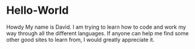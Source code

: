 # Hello-World
Howdy
My name is David. I am trying to learn how to code and work my way through all the different languages. If anyone can help me find some other good sites to learn from, I would greatly appreciate it. 
